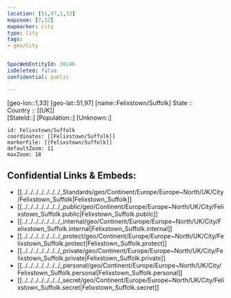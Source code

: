 ```yaml
---
location: [51,97,1,33] 
mapzoom: [7,12] 
mapmarker: city 
type: City
tags:
- geo/City


SpocWebEntityId: 30146
isDeleted: false
confidential: public

---
```

[geo-lon::1,33] 
[geo-lat::51,97] 
[name::Felixstown/Suffolk] 
State ::  
Country :: [[UK]]  
[StateId::] 
[Population::] 
[Unknown::] 


```leaflet
id: Felixstown/Suffolk
coordinates: [[Felixstown/Suffolk]] 
markerFile: [[Felixstown/Suffolk]] 
defaultZoom: 11 
maxZoom: 18
```


## Confidential Links & Embeds: 
- [[../../../../../../../_Standards/geo/Continent/Europe/Europe~North/UK/City/Felixstown_Suffolk|Felixstown_Suffolk]] 
- [[../../../../../../../_public/geo/Continent/Europe/Europe~North/UK/City/Felixstown_Suffolk.public|Felixstown_Suffolk.public]] 
- [[../../../../../../../_internal/geo/Continent/Europe/Europe~North/UK/City/Felixstown_Suffolk.internal|Felixstown_Suffolk.internal]] 
- [[../../../../../../../_protect/geo/Continent/Europe/Europe~North/UK/City/Felixstown_Suffolk.protect|Felixstown_Suffolk.protect]] 
- [[../../../../../../../_private/geo/Continent/Europe/Europe~North/UK/City/Felixstown_Suffolk.private|Felixstown_Suffolk.private]] 
- [[../../../../../../../_personal/geo/Continent/Europe/Europe~North/UK/City/Felixstown_Suffolk.personal|Felixstown_Suffolk.personal]] 
- [[../../../../../../../_secret/geo/Continent/Europe/Europe~North/UK/City/Felixstown_Suffolk.secret|Felixstown_Suffolk.secret]] 

